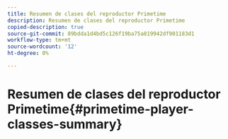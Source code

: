 ```yaml
---
title: Resumen de clases del reproductor Primetime
description: Resumen de clases del reproductor Primetime
copied-description: true
source-git-commit: 89bdda1d4bd5c126f19ba75a819942df901183d1
workflow-type: tm+mt
source-wordcount: '12'
ht-degree: 0%

---
```



# Resumen de clases del reproductor Primetime{#primetime-player-classes-summary}
